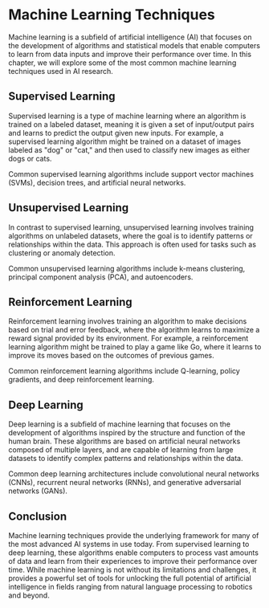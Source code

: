 Machine Learning Techniques
==============================================================================

Machine learning is a subfield of artificial intelligence (AI) that focuses on the development of algorithms and statistical models that enable computers to learn from data inputs and improve their performance over time. In this chapter, we will explore some of the most common machine learning techniques used in AI research.

Supervised Learning
-------------------

Supervised learning is a type of machine learning where an algorithm is trained on a labeled dataset, meaning it is given a set of input/output pairs and learns to predict the output given new inputs. For example, a supervised learning algorithm might be trained on a dataset of images labeled as "dog" or "cat," and then used to classify new images as either dogs or cats.

Common supervised learning algorithms include support vector machines (SVMs), decision trees, and artificial neural networks.

Unsupervised Learning
---------------------

In contrast to supervised learning, unsupervised learning involves training algorithms on unlabeled datasets, where the goal is to identify patterns or relationships within the data. This approach is often used for tasks such as clustering or anomaly detection.

Common unsupervised learning algorithms include k-means clustering, principal component analysis (PCA), and autoencoders.

Reinforcement Learning
----------------------

Reinforcement learning involves training an algorithm to make decisions based on trial and error feedback, where the algorithm learns to maximize a reward signal provided by its environment. For example, a reinforcement learning algorithm might be trained to play a game like Go, where it learns to improve its moves based on the outcomes of previous games.

Common reinforcement learning algorithms include Q-learning, policy gradients, and deep reinforcement learning.

Deep Learning
-------------

Deep learning is a subfield of machine learning that focuses on the development of algorithms inspired by the structure and function of the human brain. These algorithms are based on artificial neural networks composed of multiple layers, and are capable of learning from large datasets to identify complex patterns and relationships within the data.

Common deep learning architectures include convolutional neural networks (CNNs), recurrent neural networks (RNNs), and generative adversarial networks (GANs).

Conclusion
----------

Machine learning techniques provide the underlying framework for many of the most advanced AI systems in use today. From supervised learning to deep learning, these algorithms enable computers to process vast amounts of data and learn from their experiences to improve their performance over time. While machine learning is not without its limitations and challenges, it provides a powerful set of tools for unlocking the full potential of artificial intelligence in fields ranging from natural language processing to robotics and beyond.
